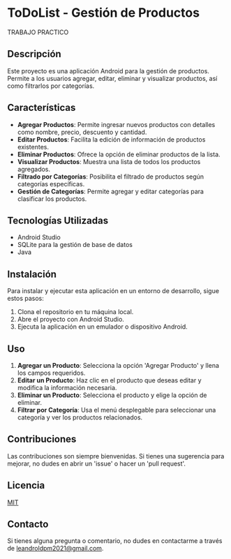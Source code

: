 # ToDoList - Gestión de Productos
TRABAJO PRACTICO

## Descripción
Este proyecto es una aplicación Android para la gestión de productos. Permite a los usuarios agregar, editar, eliminar y visualizar productos, así como filtrarlos por categorías.

## Características
- **Agregar Productos**: Permite ingresar nuevos productos con detalles como nombre, precio, descuento y cantidad.
- **Editar Productos**: Facilita la edición de información de productos existentes.
- **Eliminar Productos**: Ofrece la opción de eliminar productos de la lista.
- **Visualizar Productos**: Muestra una lista de todos los productos agregados.
- **Filtrado por Categorías**: Posibilita el filtrado de productos según categorías específicas.
- **Gestión de Categorías**: Permite agregar y editar categorías para clasificar los productos.

## Tecnologías Utilizadas
- Android Studio
- SQLite para la gestión de base de datos
- Java

## Instalación
Para instalar y ejecutar esta aplicación en un entorno de desarrollo, sigue estos pasos:
1. Clona el repositorio en tu máquina local.
2. Abre el proyecto con Android Studio.
3. Ejecuta la aplicación en un emulador o dispositivo Android.

## Uso
1. **Agregar un Producto**: Selecciona la opción 'Agregar Producto' y llena los campos requeridos.
2. **Editar un Producto**: Haz clic en el producto que deseas editar y modifica la información necesaria.
3. **Eliminar un Producto**: Selecciona el producto y elige la opción de eliminar.
4. **Filtrar por Categoría**: Usa el menú desplegable para seleccionar una categoría y ver los productos relacionados.

## Contribuciones
Las contribuciones son siempre bienvenidas. Si tienes una sugerencia para mejorar, no dudes en abrir un 'issue' o hacer un 'pull request'.

## Licencia
[MIT](https://choosealicense.com/licenses/mit/)

## Contacto
Si tienes alguna pregunta o comentario, no dudes en contactarme a través de [leandroldpm2021@gmail.com](mailto:leandroldpm2021@gmail.com).

